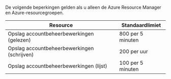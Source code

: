 De volgende beperkingen gelden als u alleen de Azure Resource Manager en Azure-resourcegroepen.

| Resource | Standaardlimiet |
| --- | --- |
| Opslag accountbeheerbewerkingen (gelezen) |800 per 5 minuten |
| Opslag accountbeheerbewerkingen (schrijven) |200 per uur |
| Opslag accountbeheerbewerkingen (lijst) |100 per 5 minuten |


